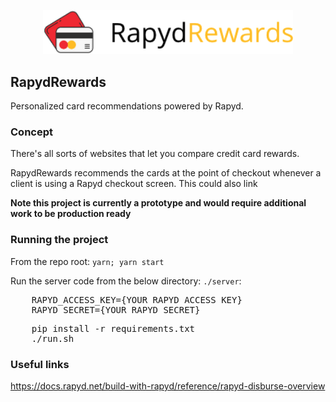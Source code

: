 <p align='center'>
    <img src='./img/logo.png' width=400/>
</p>

RapydRewards
---

Personalized card recommendations powered by Rapyd.

<!--
Introduce other payment apps (explain limitations).
Use rapyd to create and administer isolated banking information for each of your employees
* https://www.mockaroo.com/ for data


-->

### Concept

There's all sorts of websites that let you compare credit card rewards.

RapydRewards recommends the cards at the point of checkout whenever a client is using a Rapyd checkout screen. This could also link 

<b>Note this project is currently a prototype and would require additional work to be production ready</b>


### Running the project

From the repo root:
`yarn; yarn start`

Run the server code from the below directory:
`./server`:

<pre>
    RAPYD_ACCESS_KEY={YOUR RAPYD ACCESS KEY}
    RAPYD_SECRET={YOUR RAPYD SECRET}
</pre>

<pre>
    pip install -r requirements.txt
    ./run.sh
</pre>

### Useful links
https://docs.rapyd.net/build-with-rapyd/reference/rapyd-disburse-overview